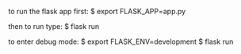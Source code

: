 to run the flask app first:
$ export FLASK_APP=app.py

then to run type:
$ flask run


to enter debug mode:
$ export FLASK_ENV=development
$ flask run